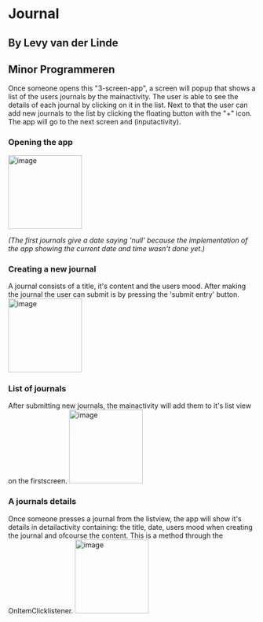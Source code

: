 # Journal
## By Levy van der Linde 
## Minor Programmeren

Once someone opens this "3-screen-app", a screen will popup that shows a list of the users journals by the mainactivity. 
The user is able to see the details of each journal by clicking on it in the list.
Next to that the user can add new journals to the list by clicking the floating button with the "+" icon. 
The app will go to the next screen and (inputactivity).

### Opening the app
<img width="150" alt="image" src="https://user-images.githubusercontent.com/47352487/58507290-b517fd00-8191-11e9-9a6f-c96c8c7567ef.png">

*(The first journals give a date saying 'null' because the implementation of the app showing the current date and time wasn't done yet.)*

### Creating a new journal
A journal consists of a title, it's content and the users mood. After making the journal the user can submit is by pressing the 'submit entry' button.
<img width="150" alt="image" src="https://user-images.githubusercontent.com/47352487/58507290-b517fd00-8191-11e9-9a6f-c96c8c7567ef.png">

### List of journals
After submitting new journals, the mainactivity will add them to it's list view on the firstscreen. 
<img width="150" alt="image" src="https://user-images.githubusercontent.com/47352487/58507290-b517fd00-8191-11e9-9a6f-c96c8c7567ef.png">

### A journals details
Once someone presses a journal from the listview, the app will show it's details in detailactivity containing: the title, date, users mood when creating the journal and ofcourse the content. This is a method through the OnItemClicklistener.
<img width="150" alt="image" src="https://user-images.githubusercontent.com/47352487/58507519-3c657080-8192-11e9-8e60-4d1f5786f05d.png">

